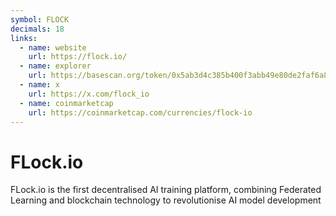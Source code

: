 ```yaml
---
symbol: FLOCK
decimals: 18
links:
  - name: website
    url: https://flock.io/
  - name: explorer
    url: https://basescan.org/token/0x5ab3d4c385b400f3abb49e80de2faf6a88a7b691
  - name: x
    url: https://x.com/flock_io
  - name: coinmarketcap
    url: https://coinmarketcap.com/currencies/flock-io
---
```


# FLock.io

FLock.io is the first decentralised AI training platform, combining Federated Learning and blockchain technology to revolutionise AI model development
